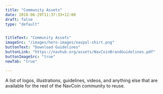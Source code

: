```yaml
---
title: "Community Assets"
date: 2018-06-29T11:37:33+12:00
draft: false
type: "default"


titleText: "Community Assets"
imageSrc: "/images/hero-images/navpal-shirt.png"
buttonText: "Download Guidelines"
buttonLink: "https://navhub.org/assets/NavCoinBrandGuidelines.pdf"
buttonImageSrc: "true"
newTab: "true"

---
```

A list of logos, illustrations, guidelines, videos, and anything else that are available for the rest of the NavCoin community to reuse.